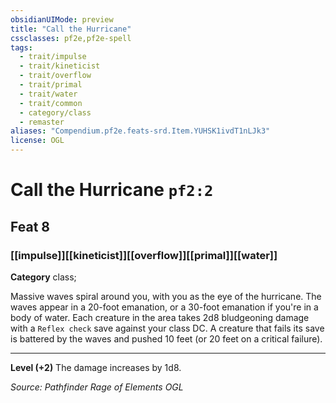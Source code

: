 ```yaml
---
obsidianUIMode: preview
title: "Call the Hurricane"
cssclasses: pf2e,pf2e-spell
tags:
  - trait/impulse
  - trait/kineticist
  - trait/overflow
  - trait/primal
  - trait/water
  - trait/common
  - category/class
  - remaster
aliases: "Compendium.pf2e.feats-srd.Item.YUHSK1ivdT1nLJk3"
license: OGL
---
```

# Call the Hurricane `pf2:2`
## Feat 8
### [[impulse]][[kineticist]][[overflow]][[primal]][[water]]

**Category** class; 




Massive waves spiral around you, with you as the eye of the hurricane. The waves appear in a 20-foot emanation, or a 30-foot emanation if you're in a body of water. Each creature in the area takes 2d8 bludgeoning damage with a `Reflex check` save against your class DC. A creature that fails its save is battered by the waves and pushed 10 feet (or 20 feet on a critical failure).

* * *

**Level (+2)** The damage increases by 1d8.

*Source: Pathfinder Rage of Elements*
*OGL*